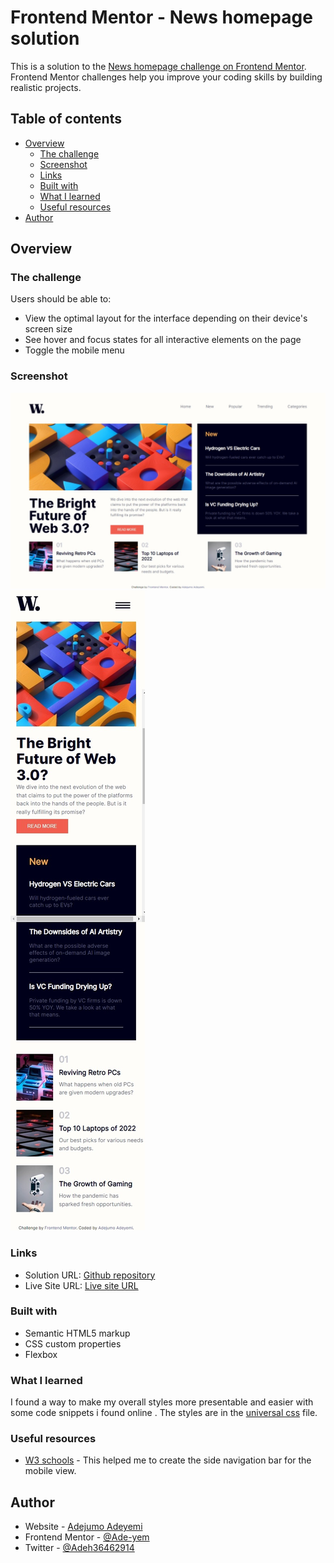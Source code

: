 # Frontend Mentor - News homepage solution

This is a solution to the [News homepage challenge on Frontend Mentor](https://www.frontendmentor.io/challenges/news-homepage-H6SWTa1MFl). Frontend Mentor challenges help you improve your coding skills by building realistic projects. 

## Table of contents

- [Overview](#overview)
  - [The challenge](#the-challenge)
  - [Screenshot](#screenshot)
  - [Links](#links)
  - [Built with](#built-with)
  - [What I learned](#what-i-learned)
  - [Useful resources](#useful-resources)
- [Author](#author)

## Overview

### The challenge

Users should be able to:

- View the optimal layout for the interface depending on their device's screen size
- See hover and focus states for all interactive elements on the page
- Toggle the mobile menu

### Screenshot

![](./screenshot.jpeg)
![](./screenshot-mobile.jpeg)

### Links

- Solution URL: [Github repository](https://github.com/Ade-yem/news-homepage)
- Live Site URL: [Live site URL](https://news-hm-page.netlify.app/)

### Built with

- Semantic HTML5 markup
- CSS custom properties
- Flexbox

### What I learned

I found a way to make my overall styles more presentable and easier with some code snippets i found online . The styles are in the [universal css](./css/universal.css) file.

### Useful resources

- [W3 schools](https://www.w3schools.com/howto/howto_js_sidenav.asp) - This helped me to create the side navigation bar for the  mobile view.

## Author

- Website - [Adejumo Adeyemi](https://www.your-site.com)
- Frontend Mentor - [@Ade-yem](https://www.frontendmentor.io/profile/Ade-yem)
- Twitter - [@Adeh36462914](https://www.twitter.com/Adeh36462914)
